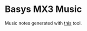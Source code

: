 # Basys MX3 Music

Music notes generated with [this](https://github.com/iammatthi/MusicXML2SimplifiedAbc) tool.
